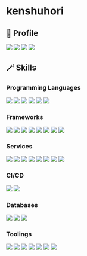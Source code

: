 # kenshuhori

## 👤 Profile
[![](https://img.shields.io/badge/-GitHub-181717?style=flat&logoColor=white&logo=GitHub)](https://github.com/kenshuhori/)
[![](https://img.shields.io/badge/-Twitter-1D9BF0?style=flat&logoColor=white&logo=Twitter)](https://twitter.com/kenshuhori/)
[![](https://img.shields.io/badge/-はてなブログ-00A4DE?style=flat&logoColor=white&logo=HatenaBookmark)](https://kenshuhori.hatenablog.jp/)
[![](https://img.shields.io/badge/-Trello(本棚)-0052CC?style=flat&logoColor=white&logo=Trello)](https://trello.com/b/1Dg3iZzE/kenshuhori%E3%81%AE%E6%9C%AC%E6%A3%9A/)

## 🪄 Skills

### Programming Languages

[![](https://img.shields.io/badge/-Go-00ADD8?style=flat&logoColor=white&logo=go)](https://github.com/kenshuhori)
[![](https://img.shields.io/badge/-JavaScript-F7DF1E?style=flat&logoColor=white&logo=javascript)](https://github.com/kenshuhori)
[![](https://img.shields.io/badge/-Python-3776AB?style=flat&logoColor=white&logo=python)](https://github.com/kenshuhori)
[![](https://img.shields.io/badge/-Ruby-CB171E?style=flat&logoColor=white&logo=ruby)](https://github.com/kenshuhori)
[![](https://img.shields.io/badge/-TypeScript-007ACC?style=flat&logoColor=white&logo=typescript)](https://github.com/kenshuhori)
[![](https://img.shields.io/badge/-YAML-CB171E?style=flat&logoColor=white&logo=yaml)](https://github.com/kenshuhori)

### Frameworks

[![](https://img.shields.io/badge/-Apollo%20GraphQL-311C87?style=flat&logoColor=white&logo=apollographql)](https://github.com/kenshuhori)
[![](https://img.shields.io/badge/-Chakura%20UI-319795?style=flat&logoColor=white&logo=chakraui)](https://github.com/kenshuhori)
[![](https://img.shields.io/badge/-Next.js-000000?style=flat&logoColor=white&logo=nextdotjs)](https://github.com/kenshuhori)
[![](https://img.shields.io/badge/-Prisma-2D3748?style=flat&logoColor=white&logo=prisma)](https://github.com/kenshuhori)
[![](https://img.shields.io/badge/-React-61DAFB?style=flat&logoColor=white&logo=react)](https://github.com/kenshuhori)
[![](https://img.shields.io/badge/-RedWoodJS%20-bf4722?style=flat&logoColor=white&logo=redwoodjs)](https://github.com/kenshuhori)
[![](https://img.shields.io/badge/-Ruby%20on%20Rails%20-CB171E?style=flat&logoColor=white&logo=RubyonRails)](https://github.com/kenshuhori)
[![](https://img.shields.io/badge/-Vue.js%20-42b883?style=flat&logoColor=white&logo=vue.js)](https://github.com/kenshuhori)

### Services

[![](https://img.shields.io/badge/-AWS-232F3E?style=flat&logoColor=white&logo=amazon-aws)](https://github.com/kenshuhori)
[![](https://img.shields.io/badge/-Auth0-000000?style=flat&logoColor=white&logo=auth0)](https://github.com/kenshuhori)
[![](https://img.shields.io/badge/-Datadog-632CA6?style=flat&logoColor=white&logo=datadog)](https://github.com/kenshuhori)
[![](https://img.shields.io/badge/-GCP-4285F4?style=flat&logoColor=white&logo=google-cloud)](https://github.com/kenshuhori)
[![](https://img.shields.io/badge/-GoogleAppsScript-4285F4?style=flat&logoColor=white&logo=GoogleAppsScript)](https://github.com/kenshuhori)
[![](https://img.shields.io/badge/-Sentry-FB4226?style=flat&logoColor=white&logo=sentry)](https://github.com/kenshuhori)
[![](https://img.shields.io/badge/-Stripe-635bff?style=flat&logoColor=white&logo=stripe)](https://github.com/kenshuhori)
[![](https://img.shields.io/badge/-Twilio-F22F46?style=flat&logoColor=white&logo=twilio)](https://github.com/kenshuhori)

### CI/CD

[![](https://img.shields.io/badge/-CircleCI-343434?style=flat&logoColor=white&logo=circleci)](https://github.com/kenshuhori)
[![](https://img.shields.io/badge/-GitHub%20Actions-2088FF?style=flat&logoColor=white&logo=github-actions)](https://github.com/kenshuhori)

### Databases

[![](https://img.shields.io/badge/-MySQL-4479a1?style=flat&logoColor=white&logo=mysql)](https://github.com/kenshuhori)
[![](https://img.shields.io/badge/-Redis-DC382D?style=flat&logoColor=white&logo=redis)](https://github.com/kenshuhori)
[![](https://img.shields.io/badge/-Postgres-4169E1?style=flat&logoColor=white&logo=postgresql)](https://github.com/kenshuhori)

### Toolings

[![](https://img.shields.io/badge/-Alfred-5C1F87?style=flat&logoColor=white&logo=alfred)](https://github.com/kenshuhori)
[![](https://img.shields.io/badge/-Asana-F06A6A?style=flat&logoColor=white&logo=asana)](https://github.com/kenshuhori)
[![](https://img.shields.io/badge/-Docker-2496ed?style=flat&logoColor=white&logo=docker)](https://github.com/kenshuhori)
[![](https://img.shields.io/badge/-diagrams.net-F08705?style=flat&logoColor=white&logo=diagrams.net)](https://github.com/kenshuhori)
[![](https://img.shields.io/badge/-Elasticsearch-005571?style=flat&logoColor=white&logo=Elasticsearch)](https://github.com/kenshuhori)
[![](https://img.shields.io/badge/-Terraform-623CE4?style=flat&logoColor=white&logo=terraform)](https://github.com/kenshuhori)
[![](https://img.shields.io/badge/-Visual%20Studio%20Code-5C2D91?style=flat&logoColor=white&logo=visual-studio)](https://github.com/kenshuhori)
